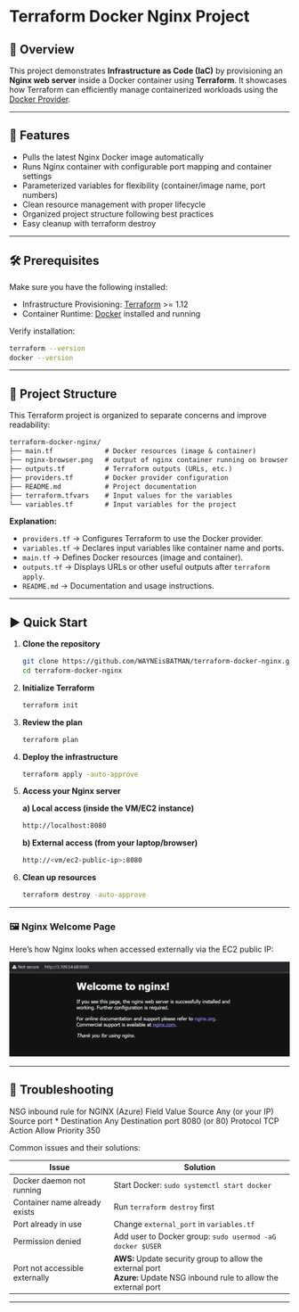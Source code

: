 # Terraform Docker Nginx Project

## 📌 Overview

This project demonstrates **Infrastructure as Code (IaC)** by provisioning an **Nginx web server** inside a Docker container using **Terraform**. It showcases how Terraform can efficiently manage containerized workloads using the [Docker Provider](https://registry.terraform.io/providers/kreuzwerker/docker).

---

## 🚀 Features

- Pulls the latest Nginx Docker image automatically
- Runs Nginx container with configurable port mapping and container settings
- Parameterized variables for flexibility (container/image name, port numbers)
- Clean resource management with proper lifecycle
- Organized project structure following best practices
- Easy cleanup with terraform destroy


---

## 🛠️ Prerequisites

Make sure you have the following installed:

- Infrastructure Provisioning: [Terraform](https://developer.hashicorp.com/terraform/downloads) >= 1.12
- Container Runtime: [Docker](https://docs.docker.com/get-docker/) installed and running  

Verify installation:

   ```bash
   terraform --version
   docker --version

   ```
---



## 📂 Project Structure

This Terraform project is organized to separate concerns and improve readability:

```
terraform-docker-nginx/
├── main.tf             # Docker resources (image & container)
├── nginx-browser.png   # output of nginx container running on browser
├── outputs.tf          # Terraform outputs (URLs, etc.)
├── providers.tf        # Docker provider configuration
├── README.md           # Project documentation
├── terraform.tfvars    # Input values for the variables
└── variables.tf        # Input variables for the project
```

**Explanation:**
- `providers.tf` → Configures Terraform to use the Docker provider.
- `variables.tf` → Declares input variables like container name and ports.
- `main.tf`      → Defines Docker resources (image and container).
- `outputs.tf`   → Displays URLs or other useful outputs after `terraform apply`.
- `README.md`    → Documentation and usage instructions.

---

## ▶️ Quick Start

1. **Clone the repository**

   ```bash
   git clone https://github.com/WAYNEisBATMAN/terraform-docker-nginx.git
   cd terraform-docker-nginx

   ```

2. **Initialize Terraform**
   ```bash
   terraform init

   ```

3. **Review the plan**
   ```bash
   terraform plan

   ```

4. **Deploy the infrastructure**
   ```bash
   terraform apply -auto-approve

   ```

5. **Access your Nginx server**

   **a) Local access (inside the VM/EC2 instance)**

   ```bash
   http://localhost:8080

   ```

   **b) External access (from your laptop/browser)**

   ```bash
   http://<vm/ec2-public-ip>:8080

   ```
   
6. **Clean up resources**
   ```bash
   terraform destroy -auto-approve

   ```

---

### 🖼️ Nginx Welcome Page

Here’s how Nginx looks when accessed externally via the EC2 public IP:

![Nginx in Browser](nginx-browser.png)

---

## 🐛 Troubleshooting

NSG inbound rule for NGINX (Azure)
Field	Value
Source	Any (or your IP)
Source port	*
Destination	Any
Destination port	8080 (or 80)
Protocol	TCP
Action	Allow
Priority	350

Common issues and their solutions:


| Issue                          | Solution                                                  |
|------------------------------- |-----------------------------------------------------------|
| Docker daemon not running      | Start Docker: `sudo systemctl start docker`               |
| Container name already exists  | Run `terraform destroy` first                             |
| Port already in use            | Change `external_port` in `variables.tf`                  |
| Permission denied              | Add user to Docker group: `sudo usermod -aG docker $USER` |
| Port not accessible externally | **AWS:** Update security group to allow the external port<br>**Azure:** Update NSG inbound rule to allow the external port |

---